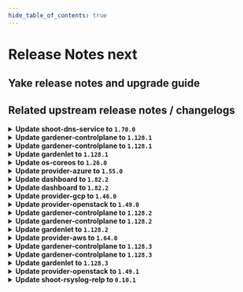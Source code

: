 ```yaml
---
hide_table_of_contents: true
---
```


# Release Notes next

## Yake release notes and upgrade guide

## Related upstream release notes / changelogs


<details>
<summary><b>Update shoot-dns-service to <code>1.70.0</code></b></summary>

# [github.com/gardener/gardener-extension-shoot-dns-service:v1.70.0]

## 🏃 Others
- `[OPERATOR]` Fix admission helm chart OCI repository paths after renaming. by @MartinWeindel [[#549](https://github.com/gardener/gardener-extension-shoot-dns-service/pull/549)]

## Helm Charts
- shoot-dns-service-admission-application: `europe-docker.pkg.dev/gardener-project/releases/charts/gardener/extensions/shoot-dns-service-admission-application:v1.70.0`
- shoot-dns-service-admission-runtime: `europe-docker.pkg.dev/gardener-project/releases/charts/gardener/extensions/shoot-dns-service-admission-runtime:v1.70.0`
- shoot-dns-service: `europe-docker.pkg.dev/gardener-project/releases/charts/gardener/extensions/shoot-dns-service:v1.70.0`
## Container (OCI) Images
- gardener-extension-admission-shoot-dns-service: `europe-docker.pkg.dev/gardener-project/releases/gardener/extensions/admission-shoot-dns-service:v1.70.0`
- gardener-extension-shoot-dns-service: `europe-docker.pkg.dev/gardener-project/releases/gardener/extensions/shoot-dns-service:v1.70.0`


</details>

<details>
<summary><b>Update gardener-controlplane to <code>1.128.1</code></b></summary>

# [github.com/gardener/gardener:v1.128.1]

## 🐛 Bug Fixes
- `[OPERATOR]` Fixed the `alertmanager-garden` peer discovery service port names by @gardener-ci-robot [[#12991](https://github.com/gardener/gardener/pull/12991)]

## 🏃 Others
- `[USER]` Gardener API server now serves the OpenAPI v2 schema ( `/openapi/v2` endpoint) again and will keep on serving it until Gardener `v1.160`. In Gardener `v1.127.0`, the support for OpenAPI v2 schemas was removed. However, [terraform-provider-kubernetes](https://github.com/hashicorp/terraform-provider-kubernetes) does not yet support OpenAPI v3 schema. by @gardener-ci-robot [[#12992](https://github.com/gardener/gardener/pull/12992)]

## Helm Charts
- controlplane: `europe-docker.pkg.dev/gardener-project/releases/charts/gardener/controlplane:v1.128.1`
- gardenlet: `europe-docker.pkg.dev/gardener-project/releases/charts/gardener/gardenlet:v1.128.1`
- operator: `europe-docker.pkg.dev/gardener-project/releases/charts/gardener/operator:v1.128.1`
- resource-manager: `europe-docker.pkg.dev/gardener-project/releases/charts/gardener/resource-manager:v1.128.1`
## Container (OCI) Images
- admission-controller: `europe-docker.pkg.dev/gardener-project/releases/gardener/admission-controller:v1.128.1`
- apiserver: `europe-docker.pkg.dev/gardener-project/releases/gardener/apiserver:v1.128.1`
- controller-manager: `europe-docker.pkg.dev/gardener-project/releases/gardener/controller-manager:v1.128.1`
- gardenlet: `europe-docker.pkg.dev/gardener-project/releases/gardener/gardenlet:v1.128.1`
- node-agent: `europe-docker.pkg.dev/gardener-project/releases/gardener/node-agent:v1.128.1`
- operator: `europe-docker.pkg.dev/gardener-project/releases/gardener/operator:v1.128.1`
- resource-manager: `europe-docker.pkg.dev/gardener-project/releases/gardener/resource-manager:v1.128.1`
- scheduler: `europe-docker.pkg.dev/gardener-project/releases/gardener/scheduler:v1.128.1`


</details>

<details>
<summary><b>Update gardener-controlplane to <code>1.128.1</code></b></summary>

# [github.com/gardener/gardener:v1.128.1]

## 🐛 Bug Fixes
- `[OPERATOR]` Fixed the `alertmanager-garden` peer discovery service port names by @gardener-ci-robot [[#12991](https://github.com/gardener/gardener/pull/12991)]

## 🏃 Others
- `[USER]` Gardener API server now serves the OpenAPI v2 schema ( `/openapi/v2` endpoint) again and will keep on serving it until Gardener `v1.160`. In Gardener `v1.127.0`, the support for OpenAPI v2 schemas was removed. However, [terraform-provider-kubernetes](https://github.com/hashicorp/terraform-provider-kubernetes) does not yet support OpenAPI v3 schema. by @gardener-ci-robot [[#12992](https://github.com/gardener/gardener/pull/12992)]

## Helm Charts
- controlplane: `europe-docker.pkg.dev/gardener-project/releases/charts/gardener/controlplane:v1.128.1`
- gardenlet: `europe-docker.pkg.dev/gardener-project/releases/charts/gardener/gardenlet:v1.128.1`
- operator: `europe-docker.pkg.dev/gardener-project/releases/charts/gardener/operator:v1.128.1`
- resource-manager: `europe-docker.pkg.dev/gardener-project/releases/charts/gardener/resource-manager:v1.128.1`
## Container (OCI) Images
- admission-controller: `europe-docker.pkg.dev/gardener-project/releases/gardener/admission-controller:v1.128.1`
- apiserver: `europe-docker.pkg.dev/gardener-project/releases/gardener/apiserver:v1.128.1`
- controller-manager: `europe-docker.pkg.dev/gardener-project/releases/gardener/controller-manager:v1.128.1`
- gardenlet: `europe-docker.pkg.dev/gardener-project/releases/gardener/gardenlet:v1.128.1`
- node-agent: `europe-docker.pkg.dev/gardener-project/releases/gardener/node-agent:v1.128.1`
- operator: `europe-docker.pkg.dev/gardener-project/releases/gardener/operator:v1.128.1`
- resource-manager: `europe-docker.pkg.dev/gardener-project/releases/gardener/resource-manager:v1.128.1`
- scheduler: `europe-docker.pkg.dev/gardener-project/releases/gardener/scheduler:v1.128.1`


</details>

<details>
<summary><b>Update gardenlet to <code>1.128.1</code></b></summary>

# [github.com/gardener/gardener:v1.128.1]

## 🐛 Bug Fixes
- `[OPERATOR]` Fixed the `alertmanager-garden` peer discovery service port names by @gardener-ci-robot [[#12991](https://github.com/gardener/gardener/pull/12991)]

## 🏃 Others
- `[USER]` Gardener API server now serves the OpenAPI v2 schema ( `/openapi/v2` endpoint) again and will keep on serving it until Gardener `v1.160`. In Gardener `v1.127.0`, the support for OpenAPI v2 schemas was removed. However, [terraform-provider-kubernetes](https://github.com/hashicorp/terraform-provider-kubernetes) does not yet support OpenAPI v3 schema. by @gardener-ci-robot [[#12992](https://github.com/gardener/gardener/pull/12992)]

## Helm Charts
- controlplane: `europe-docker.pkg.dev/gardener-project/releases/charts/gardener/controlplane:v1.128.1`
- gardenlet: `europe-docker.pkg.dev/gardener-project/releases/charts/gardener/gardenlet:v1.128.1`
- operator: `europe-docker.pkg.dev/gardener-project/releases/charts/gardener/operator:v1.128.1`
- resource-manager: `europe-docker.pkg.dev/gardener-project/releases/charts/gardener/resource-manager:v1.128.1`
## Container (OCI) Images
- admission-controller: `europe-docker.pkg.dev/gardener-project/releases/gardener/admission-controller:v1.128.1`
- apiserver: `europe-docker.pkg.dev/gardener-project/releases/gardener/apiserver:v1.128.1`
- controller-manager: `europe-docker.pkg.dev/gardener-project/releases/gardener/controller-manager:v1.128.1`
- gardenlet: `europe-docker.pkg.dev/gardener-project/releases/gardener/gardenlet:v1.128.1`
- node-agent: `europe-docker.pkg.dev/gardener-project/releases/gardener/node-agent:v1.128.1`
- operator: `europe-docker.pkg.dev/gardener-project/releases/gardener/operator:v1.128.1`
- resource-manager: `europe-docker.pkg.dev/gardener-project/releases/gardener/resource-manager:v1.128.1`
- scheduler: `europe-docker.pkg.dev/gardener-project/releases/gardener/scheduler:v1.128.1`


</details>

<details>
<summary><b>Update os-coreos to <code>1.26.0</code></b></summary>

# [github.com/gardener/gardener-extension-os-coreos:v1.26.0]

## 🏃 Others
- `[OPERATOR]` Add missing securityContext controls in order to comply with the restricted Pod Security Standards policy. by @mstueer [[#224](https://github.com/gardener/gardener-extension-os-coreos/pull/224)]
- `[DEVELOPER]` migrate pipeline to GitHub-Actions by @ccwienk [[#187](https://github.com/gardener/gardener-extension-os-coreos/pull/187)]
- `[OPERATOR]` An example `Extension` manifest for extension registration has been added. It can be found at [`example/extension.yaml`](https://github.com/gardener/gardener-extension-os-coreos/blob/master/example/extension.yaml) by @timuthy [[#219](https://github.com/gardener/gardener-extension-os-coreos/pull/219)]

## Helm Charts
- os-coreos: `europe-docker.pkg.dev/gardener-project/releases/charts/gardener/extensions/os-coreos:v1.26.0`
## Container (OCI) Images
- gardener-extension-os-coreos: `europe-docker.pkg.dev/gardener-project/releases/extensions/os-coreos:v1.26.0`


</details>

<details>
<summary><b>Update provider-azure to <code>1.55.0</code></b></summary>

# [github.com/gardener/gardener-extension-provider-azure:v1.55.0]

## ⚠️ Breaking Changes
- `[OPERATOR]` Refactor Feature Gates specification for the provider-extesion helm chart. Operators need to specify their deployed feature gates with their canonical name. by @kon-angelo [[#1301](https://github.com/gardener/gardener-extension-provider-azure/pull/1301)]

## ✨ New Features
- `[OPERATOR]` This extension now supports `WorkloadIdentity`s as credentials for etcd backup. by @vpnachev [[#1265](https://github.com/gardener/gardener-extension-provider-azure/pull/1265)]

## 🏃 Others
- `[OPERATOR]` Update RBAC for extensions running in the runtime cluster. by @hebelsan [[#1266](https://github.com/gardener/gardener-extension-provider-azure/pull/1266)]
- `[OPERATOR]` Fix a bug that disabled subnet's default outbound access. by @kon-angelo [[#1290](https://github.com/gardener/gardener-extension-provider-azure/pull/1290)]
- `[OPERATOR]` Add advanced shoot input validation by @kon-angelo [[#1295](https://github.com/gardener/gardener-extension-provider-azure/pull/1295)]

## Helm Charts
- admission-azure-application: `europe-docker.pkg.dev/gardener-project/releases/charts/gardener/extensions/admission-azure-application:v1.55.0`
- admission-azure-runtime: `europe-docker.pkg.dev/gardener-project/releases/charts/gardener/extensions/admission-azure-runtime:v1.55.0`
- provider-azure: `europe-docker.pkg.dev/gardener-project/releases/charts/gardener/extensions/provider-azure:v1.55.0`
## Container (OCI) Images
- gardener-extension-admission-azure: `europe-docker.pkg.dev/gardener-project/releases/gardener/extensions/admission-azure:v1.55.0`
- gardener-extension-provider-azure: `europe-docker.pkg.dev/gardener-project/releases/gardener/extensions/provider-azure:v1.55.0`


</details>

<details>
<summary><b>Update dashboard to <code>1.82.2</code></b></summary>

# [github.com/gardener/dashboard:1.82.2]

## 🐛 Bug Fixes
- `[USER]` Resolved a server error that occurred when retrieving information in the About dialog by @gardener-github-actions[bot] [[#2645](https://github.com/gardener/dashboard/pull/2645)]
- `[USER]` Fixed an issue where supported regions were not correctly identified as *recommended regions*. This caused invalid defaulting of regions, and in cases where `seedCandidateDeterminationStrategy` was set to `SameRegion`, the region list could incorrectly be empty by @gardener-github-actions[bot] [[#2646](https://github.com/gardener/dashboard/pull/2646)]

## Container (OCI) Images
- gardener-dashboard: `europe-docker.pkg.dev/gardener-project/releases/gardener/dashboard:1.82.2`


</details>

<details>
<summary><b>Update dashboard to <code>1.82.2</code></b></summary>

# [github.com/gardener/dashboard:1.82.2]

## 🐛 Bug Fixes
- `[USER]` Resolved a server error that occurred when retrieving information in the About dialog by @gardener-github-actions[bot] [[#2645](https://github.com/gardener/dashboard/pull/2645)]
- `[USER]` Fixed an issue where supported regions were not correctly identified as *recommended regions*. This caused invalid defaulting of regions, and in cases where `seedCandidateDeterminationStrategy` was set to `SameRegion`, the region list could incorrectly be empty by @gardener-github-actions[bot] [[#2646](https://github.com/gardener/dashboard/pull/2646)]

## Container (OCI) Images
- gardener-dashboard: `europe-docker.pkg.dev/gardener-project/releases/gardener/dashboard:1.82.2`


</details>

<details>
<summary><b>Update provider-gcp to <code>1.46.0</code></b></summary>

# [github.com/gardener/gardener-extension-provider-gcp:v1.46.0]

## ✨ New Features
- `[OPERATOR]` This extension now supports `WorkloadIdentity`s as credentials for etcd backup. by @vpnachev [[#1151](https://github.com/gardener/gardener-extension-provider-gcp/pull/1151)]

## 🐛 Bug Fixes
- `[OPERATOR]` A bug in the `admission-gcp` component, which was causing a nil-pointer exception in case a new in-place worker is added, is now fixed. by @shafeeqes [[#1169](https://github.com/gardener/gardener-extension-provider-gcp/pull/1169)]
- `[OPERATOR]` A bug preventing all obsolete machine-controller-manager ClusterRoles and ClusterRoleBindings to be deleted on extension startup has been fixed. by @georgibaltiev [[#1137](https://github.com/gardener/gardener-extension-provider-gcp/pull/1137)]

## 🏃 Others
- `[OPERATOR]` Remove unused terraformer image by @kon-angelo [[#1181](https://github.com/gardener/gardener-extension-provider-gcp/pull/1181)]
- `[OPERATOR]` Update GHA for new release options by @kon-angelo [[#1131](https://github.com/gardener/gardener-extension-provider-gcp/pull/1131)]
- `[OPERATOR]` Update RBAC for extensions running in the runtime cluster. by @kon-angelo [[#1155](https://github.com/gardener/gardener-extension-provider-gcp/pull/1155)]
- `[OPERATOR]` Upgrade gardener dependency to v1.122.1 by @plkokanov [[#1122](https://github.com/gardener/gardener-extension-provider-gcp/pull/1122)]
- `[OPERATOR]` `provider-gcp` no longer supports Shoots with Кubernetes version <= 1.28. by @georgibaltiev [[#1123](https://github.com/gardener/gardener-extension-provider-gcp/pull/1123)]
- `[OPERATOR]` Improve user input validation for provider related fields. by @kon-angelo [[#1173](https://github.com/gardener/gardener-extension-provider-gcp/pull/1173)]
- `[OPERATOR]` Upgrade gardener/gardener to v1.125.0 by @hebelsan [[#1142](https://github.com/gardener/gardener-extension-provider-gcp/pull/1142)]
- `[OPERATOR]` Upgrade gardener dependency to v1.123.1 by @theoddora [[#1132](https://github.com/gardener/gardener-extension-provider-gcp/pull/1132)]
- `[OPERATOR]` Deprecate obsolete role, rolebinding and serviceaccounts from terraformer by @kon-angelo [[#1136](https://github.com/gardener/gardener-extension-provider-gcp/pull/1136)]
- `[DEVELOPER]` migrate CICD-Pipeline to GitHub-Actions by @ccwienk [[#1121](https://github.com/gardener/gardener-extension-provider-gcp/pull/1121)]
- `[OPERATOR]` An example `Extension` manifest for extension registration has been added. It can be found at [`example/extension.yaml`](https://github.com/gardener/gardener-extension-provider-gcp/blob/master/example/extension.yaml) by @timuthy [[#1154](https://github.com/gardener/gardener-extension-provider-gcp/pull/1154)]
- `[OPERATOR]` Update csi driver filestore image from v1.10.1 to v1.11.0 by @hebelsan [[#1124](https://github.com/gardener/gardener-extension-provider-gcp/pull/1124)]
- `[OPERATOR]` Add missing securityContext controls in order to comply with the restricted Pod Security Standards policy. by @mstueer [[#1165](https://github.com/gardener/gardener-extension-provider-gcp/pull/1165)]
- `[OPERATOR]` Increase node controller workers for cloud-controller-manager by @kon-angelo [[#1138](https://github.com/gardener/gardener-extension-provider-gcp/pull/1138)]
- `[OPERATOR]` Update gardener/gardener to v1.127.1 by @hebelsan [[#1172](https://github.com/gardener/gardener-extension-provider-gcp/pull/1172)]

## Helm Charts
- admission-gcp-application: `europe-docker.pkg.dev/gardener-project/releases/charts/gardener/extensions/admission-gcp-application:v1.46.0`
- admission-gcp-runtime: `europe-docker.pkg.dev/gardener-project/releases/charts/gardener/extensions/admission-gcp-runtime:v1.46.0`
- provider-gcp: `europe-docker.pkg.dev/gardener-project/releases/charts/gardener/extensions/provider-gcp:v1.46.0`
## Container (OCI) Images
- gardener-extension-admission-gcp: `europe-docker.pkg.dev/gardener-project/releases/gardener/extensions/admission-gcp:v1.46.0`
- gardener-extension-provider-gcp: `europe-docker.pkg.dev/gardener-project/releases/gardener/extensions/provider-gcp:v1.46.0`


</details>

<details>
<summary><b>Update provider-openstack to <code>1.49.0</code></b></summary>

# [github.com/gardener/gardener-extension-provider-openstack:v1.49.0]

## ⚠️ Breaking Changes
- `[OPERATOR]` Update the defaults for the infrastructure controller. Unless opted out per shoot or per seed, the infrastructure controller will now by default reconcile using the flow implementation. In future release v1.50.0 we will disable reconciliation via terraform. by @kon-angelo [[#1114](https://github.com/gardener/gardener-extension-provider-openstack/pull/1114)]

## 🐛 Bug Fixes
- `[OPERATOR]` A bug preventing all obsolete machine-controller-manager ClusterRoles and ClusterRoleBindings to be deleted on extension startup has been fixed. by @georgibaltiev [[#1116](https://github.com/gardener/gardener-extension-provider-openstack/pull/1116)]

## 🏃 Others
- `[OPERATOR]` Remove deprecated storage class nfs-constraint-<zone> for manila-csi-driver by @hebelsan [[#1131](https://github.com/gardener/gardener-extension-provider-openstack/pull/1131)]
- `[OPERATOR]` `provider-openstack` no longer supports Shoots with Кubernetes version <= 1.28. by @RadaBDimitrova [[#1101](https://github.com/gardener/gardener-extension-provider-openstack/pull/1101)]
- `[OPERATOR]` Update non-gardener dependencies & gardener/gardener to v1.125.1 by @hebelsan [[#1127](https://github.com/gardener/gardener-extension-provider-openstack/pull/1127)]
- `[DEVELOPER]` migrate CICD-Pipeline to GitHub-Actions by @ccwienk [[#1090](https://github.com/gardener/gardener-extension-provider-openstack/pull/1090)]
- `[OPERATOR]` Upgrade gardener dependency to v1.123.1 by @theoddora [[#1113](https://github.com/gardener/gardener-extension-provider-openstack/pull/1113)]
- `[OPERATOR]` Upgrade gardener dependency to v1.122.1 by @plkokanov [[#1100](https://github.com/gardener/gardener-extension-provider-openstack/pull/1100)]
- `[OPERATOR]` export testresults as inlined ocm-resource by @heldkat [[#1107](https://github.com/gardener/gardener-extension-provider-openstack/pull/1107)]
- `[OPERATOR]` An example `Extension` manifest for extension registration has been added. It can be found at [`example/extension.yaml`](https://github.com/gardener/gardener-extension-provider-openstack/blob/master/example/extension.yaml) by @timuthy [[#1136](https://github.com/gardener/gardener-extension-provider-openstack/pull/1136)]
- `[DEVELOPER]` Separate bastion reconcile and delete options by @hebelsan [[#1108](https://github.com/gardener/gardener-extension-provider-openstack/pull/1108)]
- `[OPERATOR]` Add shoot input validation by @kon-angelo [[#1155](https://github.com/gardener/gardener-extension-provider-openstack/pull/1155)]
- `[OPERATOR]` Update RBAC for extensions running in the runtime cluster. by @hebelsan [[#1139](https://github.com/gardener/gardener-extension-provider-openstack/pull/1139)]

## Helm Charts
- admission-openstack-application: `europe-docker.pkg.dev/gardener-project/releases/charts/gardener/extensions/admission-openstack-application:v1.49.0`
- admission-openstack-runtime: `europe-docker.pkg.dev/gardener-project/releases/charts/gardener/extensions/admission-openstack-runtime:v1.49.0`
- provider-openstack: `europe-docker.pkg.dev/gardener-project/releases/charts/gardener/extensions/provider-openstack:v1.49.0`
## Container (OCI) Images
- gardener-extension-admission-openstack: `europe-docker.pkg.dev/gardener-project/releases/gardener/extensions/admission-openstack:v1.49.0`
- gardener-extension-provider-openstack: `europe-docker.pkg.dev/gardener-project/releases/gardener/extensions/provider-openstack:v1.49.0`


</details>

<details>
<summary><b>Update gardener-controlplane to <code>1.128.2</code></b></summary>

# [github.com/gardener/gardener:v1.128.2]

## 🐛 Bug Fixes
- `[DEVELOPER]` The `Priority` field for the `MachineDeployment` API is optional instead of required again. by @gardener-ci-robot [[#13016](https://github.com/gardener/gardener/pull/13016)]

## 🏃 Others
- `[DEVELOPER]` The optimistic defaulting of priorities for `MachineDeployment`s was introduced again. by @gardener-ci-robot [[#13016](https://github.com/gardener/gardener/pull/13016)]
- `[DEPENDENCY]` The following dependencies have been updated:  
  - `gardener/dashboard` from `1.82.1` to `1.82.2`. [Release Notes](https://redirect.github.com/gardener/dashboard/releases/tag/1.82.2) by @gardener-ci-robot [[#13011](https://github.com/gardener/gardener/pull/13011)]

## Helm Charts
- controlplane: `europe-docker.pkg.dev/gardener-project/releases/charts/gardener/controlplane:v1.128.2`
- gardenlet: `europe-docker.pkg.dev/gardener-project/releases/charts/gardener/gardenlet:v1.128.2`
- operator: `europe-docker.pkg.dev/gardener-project/releases/charts/gardener/operator:v1.128.2`
- resource-manager: `europe-docker.pkg.dev/gardener-project/releases/charts/gardener/resource-manager:v1.128.2`
## Container (OCI) Images
- admission-controller: `europe-docker.pkg.dev/gardener-project/releases/gardener/admission-controller:v1.128.2`
- apiserver: `europe-docker.pkg.dev/gardener-project/releases/gardener/apiserver:v1.128.2`
- controller-manager: `europe-docker.pkg.dev/gardener-project/releases/gardener/controller-manager:v1.128.2`
- gardenlet: `europe-docker.pkg.dev/gardener-project/releases/gardener/gardenlet:v1.128.2`
- node-agent: `europe-docker.pkg.dev/gardener-project/releases/gardener/node-agent:v1.128.2`
- operator: `europe-docker.pkg.dev/gardener-project/releases/gardener/operator:v1.128.2`
- resource-manager: `europe-docker.pkg.dev/gardener-project/releases/gardener/resource-manager:v1.128.2`
- scheduler: `europe-docker.pkg.dev/gardener-project/releases/gardener/scheduler:v1.128.2`


</details>

<details>
<summary><b>Update gardener-controlplane to <code>1.128.2</code></b></summary>

# [github.com/gardener/gardener:v1.128.2]

## 🐛 Bug Fixes
- `[DEVELOPER]` The `Priority` field for the `MachineDeployment` API is optional instead of required again. by @gardener-ci-robot [[#13016](https://github.com/gardener/gardener/pull/13016)]

## 🏃 Others
- `[DEVELOPER]` The optimistic defaulting of priorities for `MachineDeployment`s was introduced again. by @gardener-ci-robot [[#13016](https://github.com/gardener/gardener/pull/13016)]
- `[DEPENDENCY]` The following dependencies have been updated:  
  - `gardener/dashboard` from `1.82.1` to `1.82.2`. [Release Notes](https://redirect.github.com/gardener/dashboard/releases/tag/1.82.2) by @gardener-ci-robot [[#13011](https://github.com/gardener/gardener/pull/13011)]

## Helm Charts
- controlplane: `europe-docker.pkg.dev/gardener-project/releases/charts/gardener/controlplane:v1.128.2`
- gardenlet: `europe-docker.pkg.dev/gardener-project/releases/charts/gardener/gardenlet:v1.128.2`
- operator: `europe-docker.pkg.dev/gardener-project/releases/charts/gardener/operator:v1.128.2`
- resource-manager: `europe-docker.pkg.dev/gardener-project/releases/charts/gardener/resource-manager:v1.128.2`
## Container (OCI) Images
- admission-controller: `europe-docker.pkg.dev/gardener-project/releases/gardener/admission-controller:v1.128.2`
- apiserver: `europe-docker.pkg.dev/gardener-project/releases/gardener/apiserver:v1.128.2`
- controller-manager: `europe-docker.pkg.dev/gardener-project/releases/gardener/controller-manager:v1.128.2`
- gardenlet: `europe-docker.pkg.dev/gardener-project/releases/gardener/gardenlet:v1.128.2`
- node-agent: `europe-docker.pkg.dev/gardener-project/releases/gardener/node-agent:v1.128.2`
- operator: `europe-docker.pkg.dev/gardener-project/releases/gardener/operator:v1.128.2`
- resource-manager: `europe-docker.pkg.dev/gardener-project/releases/gardener/resource-manager:v1.128.2`
- scheduler: `europe-docker.pkg.dev/gardener-project/releases/gardener/scheduler:v1.128.2`


</details>

<details>
<summary><b>Update gardenlet to <code>1.128.2</code></b></summary>

# [github.com/gardener/gardener:v1.128.2]

## 🐛 Bug Fixes
- `[DEVELOPER]` The `Priority` field for the `MachineDeployment` API is optional instead of required again. by @gardener-ci-robot [[#13016](https://github.com/gardener/gardener/pull/13016)]

## 🏃 Others
- `[DEVELOPER]` The optimistic defaulting of priorities for `MachineDeployment`s was introduced again. by @gardener-ci-robot [[#13016](https://github.com/gardener/gardener/pull/13016)]
- `[DEPENDENCY]` The following dependencies have been updated:  
  - `gardener/dashboard` from `1.82.1` to `1.82.2`. [Release Notes](https://redirect.github.com/gardener/dashboard/releases/tag/1.82.2) by @gardener-ci-robot [[#13011](https://github.com/gardener/gardener/pull/13011)]

## Helm Charts
- controlplane: `europe-docker.pkg.dev/gardener-project/releases/charts/gardener/controlplane:v1.128.2`
- gardenlet: `europe-docker.pkg.dev/gardener-project/releases/charts/gardener/gardenlet:v1.128.2`
- operator: `europe-docker.pkg.dev/gardener-project/releases/charts/gardener/operator:v1.128.2`
- resource-manager: `europe-docker.pkg.dev/gardener-project/releases/charts/gardener/resource-manager:v1.128.2`
## Container (OCI) Images
- admission-controller: `europe-docker.pkg.dev/gardener-project/releases/gardener/admission-controller:v1.128.2`
- apiserver: `europe-docker.pkg.dev/gardener-project/releases/gardener/apiserver:v1.128.2`
- controller-manager: `europe-docker.pkg.dev/gardener-project/releases/gardener/controller-manager:v1.128.2`
- gardenlet: `europe-docker.pkg.dev/gardener-project/releases/gardener/gardenlet:v1.128.2`
- node-agent: `europe-docker.pkg.dev/gardener-project/releases/gardener/node-agent:v1.128.2`
- operator: `europe-docker.pkg.dev/gardener-project/releases/gardener/operator:v1.128.2`
- resource-manager: `europe-docker.pkg.dev/gardener-project/releases/gardener/resource-manager:v1.128.2`
- scheduler: `europe-docker.pkg.dev/gardener-project/releases/gardener/scheduler:v1.128.2`


</details>

<details>
<summary><b>Update provider-aws to <code>1.64.0</code></b></summary>

# [github.com/gardener/gardener-extension-provider-aws:v1.64.0]

## ✨ New Features
- `[OPERATOR]` Admission controller now allows `seed.spec.backup.credentialsRef` and `backupBucket.spec.credentialsRef` to use credentials of either `v1.Secret` or `security.gardener.cloud/v1alpha1.WorkloadIdentity` by @vpnachev [[#1461](https://github.com/gardener/gardener-extension-provider-aws/pull/1461)]

## 🏃 Others
- `[OPERATOR]` Update RBAC for extensions running in the runtime cluster. by @hebelsan [[#1460](https://github.com/gardener/gardener-extension-provider-aws/pull/1460)]
- `[OPERATOR]` LoadBalancer services in IPv6 and dual-stack clusters can now opt out of automatic dual-stack annotations using `extensions.gardener.cloud/ignore-load-balancer: "true"`. by @axel7born [[#1459](https://github.com/gardener/gardener-extension-provider-aws/pull/1459)]
- `[OPERATOR]` AMI selection for workers' `MachineClass` supports `Cloudprofiles` with `Capabilities`. by @Roncossek [[#1458](https://github.com/gardener/gardener-extension-provider-aws/pull/1458)]
- `[OPERATOR]` Adopts Gardener MachineImage `Capabilities` and introduces `CapabilitySets` to the `providerConfig`. by @Roncossek [[#1306](https://github.com/gardener/gardener-extension-provider-aws/pull/1306)]
- `[OPERATOR]` Migration from dual-stack [IPv4, IPv6] to [IPv4] networking is now allowed. by @axel7born [[#1481](https://github.com/gardener/gardener-extension-provider-aws/pull/1481)]
- `[OPERATOR]` Input validation for shoot fields by @kon-angelo [[#1479](https://github.com/gardener/gardener-extension-provider-aws/pull/1479)]
- `[OPERATOR]` An example `Extension` manifest for extension registration has been added. It can be found at [`example/extension.yaml`](https://github.com/gardener/gardener-extension-provider-aws/blob/master/example/extension.yaml) by @timuthy [[#1454](https://github.com/gardener/gardener-extension-provider-aws/pull/1454)]
- `[OPERATOR]` Remove CPU requests for aws-extension components in Shoot and Seed. by @voelzmo [[#1448](https://github.com/gardener/gardener-extension-provider-aws/pull/1448)]
- `[OPERATOR]` Update mcm AWS image from v0.25.0 to v0.26.0 by @hebelsan [[#1478](https://github.com/gardener/gardener-extension-provider-aws/pull/1478)]

## Helm Charts
- admission-aws-application: `europe-docker.pkg.dev/gardener-project/releases/charts/gardener/extensions/admission-aws-application:v1.64.0`
- admission-aws-runtime: `europe-docker.pkg.dev/gardener-project/releases/charts/gardener/extensions/admission-aws-runtime:v1.64.0`
- provider-aws: `europe-docker.pkg.dev/gardener-project/releases/charts/gardener/extensions/provider-aws:v1.64.0`
## Container (OCI) Images
- gardener-extension-admission-aws: `europe-docker.pkg.dev/gardener-project/releases/gardener/extensions/admission-aws:v1.64.0`
- gardener-extension-provider-aws: `europe-docker.pkg.dev/gardener-project/releases/gardener/extensions/provider-aws:v1.64.0`


</details>

<details>
<summary><b>Update gardener-controlplane to <code>1.128.3</code></b></summary>

# [github.com/gardener/gardener:v1.128.3]

## 🏃 Others
- `[OPERATOR]` Revert server block import of coredns-custom configmap for node-local-dns. by @gardener-ci-robot [[#13038](https://github.com/gardener/gardener/pull/13038)]

## Helm Charts
- controlplane: `europe-docker.pkg.dev/gardener-project/releases/charts/gardener/controlplane:v1.128.3`
- gardenlet: `europe-docker.pkg.dev/gardener-project/releases/charts/gardener/gardenlet:v1.128.3`
- operator: `europe-docker.pkg.dev/gardener-project/releases/charts/gardener/operator:v1.128.3`
- resource-manager: `europe-docker.pkg.dev/gardener-project/releases/charts/gardener/resource-manager:v1.128.3`
## Container (OCI) Images
- admission-controller: `europe-docker.pkg.dev/gardener-project/releases/gardener/admission-controller:v1.128.3`
- apiserver: `europe-docker.pkg.dev/gardener-project/releases/gardener/apiserver:v1.128.3`
- controller-manager: `europe-docker.pkg.dev/gardener-project/releases/gardener/controller-manager:v1.128.3`
- gardenlet: `europe-docker.pkg.dev/gardener-project/releases/gardener/gardenlet:v1.128.3`
- node-agent: `europe-docker.pkg.dev/gardener-project/releases/gardener/node-agent:v1.128.3`
- operator: `europe-docker.pkg.dev/gardener-project/releases/gardener/operator:v1.128.3`
- resource-manager: `europe-docker.pkg.dev/gardener-project/releases/gardener/resource-manager:v1.128.3`
- scheduler: `europe-docker.pkg.dev/gardener-project/releases/gardener/scheduler:v1.128.3`


</details>

<details>
<summary><b>Update gardener-controlplane to <code>1.128.3</code></b></summary>

# [github.com/gardener/gardener:v1.128.3]

## 🏃 Others
- `[OPERATOR]` Revert server block import of coredns-custom configmap for node-local-dns. by @gardener-ci-robot [[#13038](https://github.com/gardener/gardener/pull/13038)]

## Helm Charts
- controlplane: `europe-docker.pkg.dev/gardener-project/releases/charts/gardener/controlplane:v1.128.3`
- gardenlet: `europe-docker.pkg.dev/gardener-project/releases/charts/gardener/gardenlet:v1.128.3`
- operator: `europe-docker.pkg.dev/gardener-project/releases/charts/gardener/operator:v1.128.3`
- resource-manager: `europe-docker.pkg.dev/gardener-project/releases/charts/gardener/resource-manager:v1.128.3`
## Container (OCI) Images
- admission-controller: `europe-docker.pkg.dev/gardener-project/releases/gardener/admission-controller:v1.128.3`
- apiserver: `europe-docker.pkg.dev/gardener-project/releases/gardener/apiserver:v1.128.3`
- controller-manager: `europe-docker.pkg.dev/gardener-project/releases/gardener/controller-manager:v1.128.3`
- gardenlet: `europe-docker.pkg.dev/gardener-project/releases/gardener/gardenlet:v1.128.3`
- node-agent: `europe-docker.pkg.dev/gardener-project/releases/gardener/node-agent:v1.128.3`
- operator: `europe-docker.pkg.dev/gardener-project/releases/gardener/operator:v1.128.3`
- resource-manager: `europe-docker.pkg.dev/gardener-project/releases/gardener/resource-manager:v1.128.3`
- scheduler: `europe-docker.pkg.dev/gardener-project/releases/gardener/scheduler:v1.128.3`


</details>

<details>
<summary><b>Update gardenlet to <code>1.128.3</code></b></summary>

# [github.com/gardener/gardener:v1.128.3]

## 🏃 Others
- `[OPERATOR]` Revert server block import of coredns-custom configmap for node-local-dns. by @gardener-ci-robot [[#13038](https://github.com/gardener/gardener/pull/13038)]

## Helm Charts
- controlplane: `europe-docker.pkg.dev/gardener-project/releases/charts/gardener/controlplane:v1.128.3`
- gardenlet: `europe-docker.pkg.dev/gardener-project/releases/charts/gardener/gardenlet:v1.128.3`
- operator: `europe-docker.pkg.dev/gardener-project/releases/charts/gardener/operator:v1.128.3`
- resource-manager: `europe-docker.pkg.dev/gardener-project/releases/charts/gardener/resource-manager:v1.128.3`
## Container (OCI) Images
- admission-controller: `europe-docker.pkg.dev/gardener-project/releases/gardener/admission-controller:v1.128.3`
- apiserver: `europe-docker.pkg.dev/gardener-project/releases/gardener/apiserver:v1.128.3`
- controller-manager: `europe-docker.pkg.dev/gardener-project/releases/gardener/controller-manager:v1.128.3`
- gardenlet: `europe-docker.pkg.dev/gardener-project/releases/gardener/gardenlet:v1.128.3`
- node-agent: `europe-docker.pkg.dev/gardener-project/releases/gardener/node-agent:v1.128.3`
- operator: `europe-docker.pkg.dev/gardener-project/releases/gardener/operator:v1.128.3`
- resource-manager: `europe-docker.pkg.dev/gardener-project/releases/gardener/resource-manager:v1.128.3`
- scheduler: `europe-docker.pkg.dev/gardener-project/releases/gardener/scheduler:v1.128.3`


</details>

<details>
<summary><b>Update provider-openstack to <code>1.49.1</code></b></summary>



## Helm Charts
- admission-openstack-application: `europe-docker.pkg.dev/gardener-project/releases/charts/gardener/extensions/admission-openstack-application:v1.49.1`
- admission-openstack-runtime: `europe-docker.pkg.dev/gardener-project/releases/charts/gardener/extensions/admission-openstack-runtime:v1.49.1`
- provider-openstack: `europe-docker.pkg.dev/gardener-project/releases/charts/gardener/extensions/provider-openstack:v1.49.1`
## Container (OCI) Images
- gardener-extension-admission-openstack: `europe-docker.pkg.dev/gardener-project/releases/gardener/extensions/admission-openstack:v1.49.1`
- gardener-extension-provider-openstack: `europe-docker.pkg.dev/gardener-project/releases/gardener/extensions/provider-openstack:v1.49.1`


</details>

<details>
<summary><b>Update shoot-rsyslog-relp to <code>0.10.1</code></b></summary>

# [github.com/gardener/gardener-extension-shoot-rsyslog-relp:v0.10.1]

## 🐛 Bug Fixes
- `[OPERATOR]` Fix casing of `role` in `ScrapeConfig`. by @gardener-ci-robot [[#314](https://github.com/gardener/gardener-extension-shoot-rsyslog-relp/pull/314)]

## Helm Charts
- shoot-rsyslog-relp-admission-application: `europe-docker.pkg.dev/gardener-project/releases/charts/gardener/extensions/shoot-rsyslog-relp-admission-application:v0.10.1`
- shoot-rsyslog-relp-admission-runtime: `europe-docker.pkg.dev/gardener-project/releases/charts/gardener/extensions/shoot-rsyslog-relp-admission-runtime:v0.10.1`
- shoot-rsyslog-relp: `europe-docker.pkg.dev/gardener-project/releases/charts/gardener/extensions/shoot-rsyslog-relp:v0.10.1`
## Container (OCI) Images
- gardener-extension-shoot-rsyslog-relp-admission: `europe-docker.pkg.dev/gardener-project/releases/gardener/extensions/shoot-rsyslog-relp-admission:v0.10.1`
- gardener-extension-shoot-rsyslog-relp: `europe-docker.pkg.dev/gardener-project/releases/gardener/extensions/shoot-rsyslog-relp:v0.10.1`


</details>
